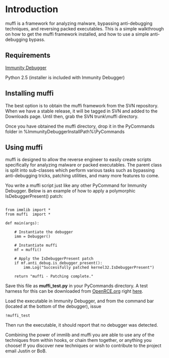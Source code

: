 # Introduction #

muffi is a framework for analyzing malware, bypassing anti-debugging techniques, and reversing packed executables. This is a simple walkthrough on how to get the muffi framework installed, and how to use a simple anti-debugging bypass.


## Requirements ##

[Immunity Debugger](http://debugger.immunityinc.com)

Python 2.5 (installer is included with Immunity Debugger)

## Installing muffi ##

The best option is to obtain the muffi framework from the SVN repository. When we have a stable release, it will be tagged in SVN and added to the Downloads page. Until then, grab the SVN trunk\muffi directory.

Once you have obtained the muffi directory, drop it in the PyCommands folder in %ImmunityDebuggerInstallPath%\PyCommands

## Using muffi ##

muffi is designed to allow the reverse engineer to easily create scripts specifically for analyzing malware or packed executables. The parent class is split into sub-classes which perform various tasks such as bypassing anti-debugging tricks, patching utilities, and many more features to come.

You write a muffi script just like any other PyCommand for Immunity Debugger. Below is an example of how to apply a polymorphic IsDebuggerPresent() patch:

```

from immlib import *
from muffi  import *

def main(args):
    
    # Instantiate the debugger
    imm = Debugger()

    # Instantiate muffi
    mf = muffi()

    # Apply the IsDebuggerPresent patch
    if mf.anti_debug.is_debugger_present():
        imm.Log("Successfully patched kernel32.IsDebuggerPresent")

    return "muffi - Patching complete."

```

Save this file as **muffi\_test.py** in your PyCommands directory. A test harness for this can be downloaded from [OpenRCE.org](http://www.openrce.org/) right [here](http://http://www.openrce.org/reference_library/files/anti_reversing/IsDebuggerPresent.zip).

Load the executable in Immunity Debugger, and from the command bar (located at the bottom of the debugger), issue

`!muffi_test`

Then run the executable, it should report that no debugger was detected.

Combining the power of immlib and muffi you are able to use any of the techniques from within hooks, or chain them together, or anything you choose! If you discover new techniques or wish to contribute to the project email Justin or BoB.